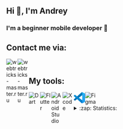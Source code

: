 ## Hi 🤝, I'm Andrey
### I'm a beginner mobile developer 📲
## Contact me via:

[<img align="left" alt="webtricks-master.ru" width="30px" src="https://img.icons8.com/color/344/gmail-new.png"/>][Mail]
[<img align="left" alt="webtricks-master.ru" width="30px" src="https://img.icons8.com/color/344/telegram-app--v1.png" />][Telegram]

<br />

## My tools:

[<img align="left" alt="Dart" width="30px" src="https://img.icons8.com/color/344/dart.png"/>][Dart]
[<img align="left" alt="Flutter" width="30px" src="https://img.icons8.com/color/344/flutter.png"/>][Flutter]
[<img align="left" alt="Android Studio" width="30px" src="https://img.icons8.com/color/344/android-studio--v3.png"/>][Android Studio]
[<img align="left" alt="Xcode" width="30px" src="https://upload.wikimedia.org/wikipedia/ru/0/0c/Xcode_icon.png"/>][Xcode]
[<img align="left" alt="Visual Studio Code" width="30px" src="https://raw.githubusercontent.com/github/explore/80688e429a7d4ef2fca1e82350fe8e3517d3494d/topics/visual-studio-code/visual-studio-code.png" />][Visual Studio Code]
[<img align="left" alt="Figma" width="30px" src="https://iconscout.com/icons/figma" />][Figma]

<br />
<br />

<details>
  <summary>:zap: Statistics:</summary>
   <br />
   <img src="https://komarev.com/ghpvc/?username=devUserror&style=flat-square&color=blue" alt=""/>
   <br />
   <img align="left" alt="codeSTACKr's GitHub Stats" src="https://github-readme-stats.vercel.app/api/top-langs/?username=devUserror&langs_count=8&layout=compact&theme=react"/>
</details>

[Mail]: https://mailto:devuserror@gmail.com
[Telegram]: https://tlgg.ru/devUserror
[Dart]: https://dart.dev
[Flutter]: https://flutter.dev
[Android Studio]: https://developer.android.com/studio
[Xcode]: https://developer.apple.com/xcode/
[Visual Studio Code]: https://code.visualstudio.com
[Figma]: https://www.figma.com/files/recent?fuid=1141714886146327093
